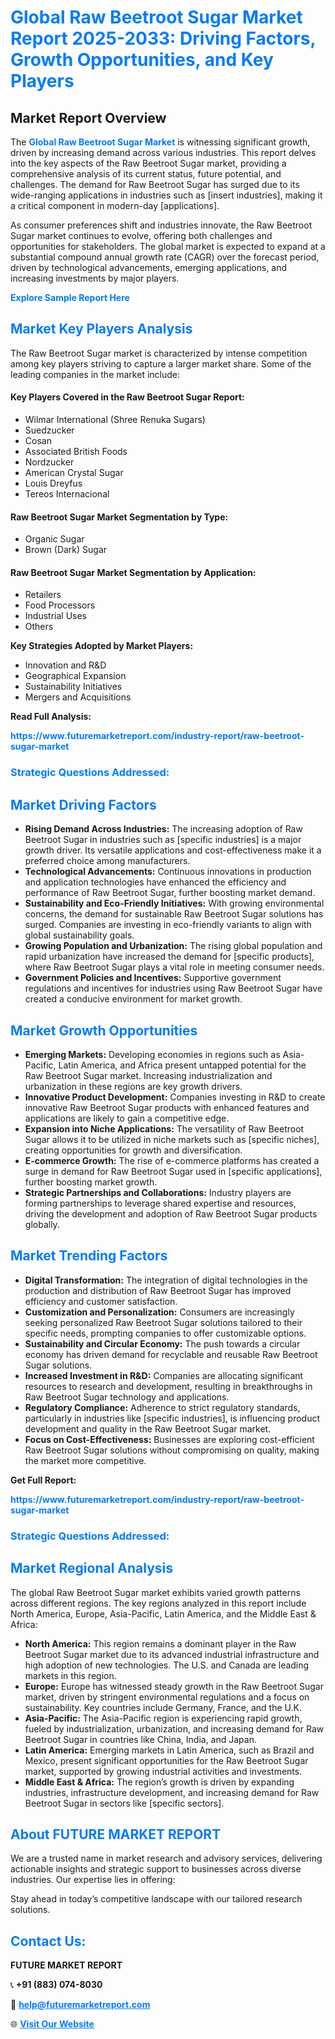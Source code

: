 <h1 style="color: #007BFF;">Global Raw Beetroot Sugar Market Report 2025-2033: Driving Factors, Growth Opportunities, and Key Players</h1>

<section id="overview">
<h2>Market Report Overview</h2>
<p>The <a href="https://www.futuremarketreport.com/industry-report/raw-beetroot-sugar-market" style="color: #007BFF; text-decoration: none;"><strong>Global Raw Beetroot Sugar Market</strong></a> is witnessing significant growth, driven by increasing demand across various industries. This report delves into the key aspects of the Raw Beetroot Sugar market, providing a comprehensive analysis of its current status, future potential, and challenges. The demand for Raw Beetroot Sugar has surged due to its wide-ranging applications in industries such as [insert industries], making it a critical component in modern-day [applications].</p>
<p>As consumer preferences shift and industries innovate, the Raw Beetroot Sugar market continues to evolve, offering both challenges and opportunities for stakeholders. The global market is expected to expand at a substantial compound annual growth rate (CAGR) over the forecast period, driven by technological advancements, emerging applications, and increasing investments by major players.</p>
</section>

<section id="overview">
<p><a href="https://www.futuremarketreport.com/request-sample/reportId=51859" style="color: #007BFF; text-decoration: none;"><strong>Explore Sample Report Here</strong></a></p>
</section>

<section id="key-players">
<h2 style="color: #007BFF;">Market Key Players Analysis</h2>
<p>The Raw Beetroot Sugar market is characterized by intense competition among key players striving to capture a larger market share. Some of the leading companies in the market include:</p>
<h4>Key Players Covered in the Raw Beetroot Sugar Report:</h4>
<ul><li>Wilmar International (Shree Renuka Sugars)</li><li>Suedzucker</li><li>Cosan</li><li>Associated British Foods</li><li>Nordzucker</li><li>American Crystal Sugar</li><li>Louis Dreyfus</li><li>Tereos Internacional</li></ul>
<h4>Raw Beetroot Sugar Market Segmentation by Type:</h4>
<ul><li>Organic Sugar</li><li>Brown (Dark) Sugar</li></ul>

<h4>Raw Beetroot Sugar Market Segmentation by Application:</h4>
<ul><li>Retailers</li><li>Food Processors</li><li>Industrial Uses</li><li>Others</li></ul>
<p><strong>Key Strategies Adopted by Market Players:</strong></p>
<ul>
<li>Innovation and R&D</li>
<li>Geographical Expansion</li>
<li>Sustainability Initiatives</li>
<li>Mergers and Acquisitions</li>
</ul>
</section>

<section>
<p><strong>Read Full Analysis: </strong></p><a href="https://www.futuremarketreport.com/industry-report/raw-beetroot-sugar-market" style="color: #007BFF; text-decoration: none;"><strong>https://www.futuremarketreport.com/industry-report/raw-beetroot-sugar-market</strong></a>
<h3 style="color: #007BFF;">Strategic Questions Addressed:</h3>
</section>

<section id="driving-factors">
<h2 style="color: #007BFF;">Market Driving Factors</h2>
<ul>
<li><strong>Rising Demand Across Industries:</strong> The increasing adoption of Raw Beetroot Sugar in industries such as [specific industries] is a major growth driver. Its versatile applications and cost-effectiveness make it a preferred choice among manufacturers.</li>
<li><strong>Technological Advancements:</strong> Continuous innovations in production and application technologies have enhanced the efficiency and performance of Raw Beetroot Sugar, further boosting market demand.</li>
<li><strong>Sustainability and Eco-Friendly Initiatives:</strong> With growing environmental concerns, the demand for sustainable Raw Beetroot Sugar solutions has surged. Companies are investing in eco-friendly variants to align with global sustainability goals.</li>
<li><strong>Growing Population and Urbanization:</strong> The rising global population and rapid urbanization have increased the demand for [specific products], where Raw Beetroot Sugar plays a vital role in meeting consumer needs.</li>
<li><strong>Government Policies and Incentives:</strong> Supportive government regulations and incentives for industries using Raw Beetroot Sugar have created a conducive environment for market growth.</li>
</ul>
</section>

<section id="growth-opportunities">
<h2 style="color: #007BFF;">Market Growth Opportunities</h2>
<ul>
<li><strong>Emerging Markets:</strong> Developing economies in regions such as Asia-Pacific, Latin America, and Africa present untapped potential for the Raw Beetroot Sugar market. Increasing industrialization and urbanization in these regions are key growth drivers.</li>
<li><strong>Innovative Product Development:</strong> Companies investing in R&D to create innovative Raw Beetroot Sugar products with enhanced features and applications are likely to gain a competitive edge.</li>
<li><strong>Expansion into Niche Applications:</strong> The versatility of Raw Beetroot Sugar allows it to be utilized in niche markets such as [specific niches], creating opportunities for growth and diversification.</li>
<li><strong>E-commerce Growth:</strong> The rise of e-commerce platforms has created a surge in demand for Raw Beetroot Sugar used in [specific applications], further boosting market growth.</li>
<li><strong>Strategic Partnerships and Collaborations:</strong> Industry players are forming partnerships to leverage shared expertise and resources, driving the development and adoption of Raw Beetroot Sugar products globally.</li>
</ul>
</section>

<section id="trending-factors">
<h2 style="color: #007BFF;">Market Trending Factors</h2>
<ul>
<li><strong>Digital Transformation:</strong> The integration of digital technologies in the production and distribution of Raw Beetroot Sugar has improved efficiency and customer satisfaction.</li>
<li><strong>Customization and Personalization:</strong> Consumers are increasingly seeking personalized Raw Beetroot Sugar solutions tailored to their specific needs, prompting companies to offer customizable options.</li>
<li><strong>Sustainability and Circular Economy:</strong> The push towards a circular economy has driven demand for recyclable and reusable Raw Beetroot Sugar solutions.</li>
<li><strong>Increased Investment in R&D:</strong> Companies are allocating significant resources to research and development, resulting in breakthroughs in Raw Beetroot Sugar technology and applications.</li>
<li><strong>Regulatory Compliance:</strong> Adherence to strict regulatory standards, particularly in industries like [specific industries], is influencing product development and quality in the Raw Beetroot Sugar market.</li>
<li><strong>Focus on Cost-Effectiveness:</strong> Businesses are exploring cost-efficient Raw Beetroot Sugar solutions without compromising on quality, making the market more competitive.</li>
</ul>
</section>

<section>
<p><strong>Get Full Report: </strong></p><a href="https://www.futuremarketreport.com/industry-report/raw-beetroot-sugar-market" style="color: #007BFF; text-decoration: none;"><strong>https://www.futuremarketreport.com/industry-report/raw-beetroot-sugar-market</strong></a>
<h3 style="color: #007BFF;">Strategic Questions Addressed:</h3>
</section>


<section id="regional-analysis">
<h2 style="color: #007BFF;">Market Regional Analysis</h2>
<p>The global Raw Beetroot Sugar market exhibits varied growth patterns across different regions. The key regions analyzed in this report include North America, Europe, Asia-Pacific, Latin America, and the Middle East & Africa:</p>
<ul>
<li><strong>North America:</strong> This region remains a dominant player in the Raw Beetroot Sugar market due to its advanced industrial infrastructure and high adoption of new technologies. The U.S. and Canada are leading markets in this region.</li>
<li><strong>Europe:</strong> Europe has witnessed steady growth in the Raw Beetroot Sugar market, driven by stringent environmental regulations and a focus on sustainability. Key countries include Germany, France, and the U.K.</li>
<li><strong>Asia-Pacific:</strong> The Asia-Pacific region is experiencing rapid growth, fueled by industrialization, urbanization, and increasing demand for Raw Beetroot Sugar in countries like China, India, and Japan.</li>
<li><strong>Latin America:</strong> Emerging markets in Latin America, such as Brazil and Mexico, present significant opportunities for the Raw Beetroot Sugar market, supported by growing industrial activities and investments.</li>
<li><strong>Middle East & Africa:</strong> The region’s growth is driven by expanding industries, infrastructure development, and increasing demand for Raw Beetroot Sugar in sectors like [specific sectors].</li>
</ul>
</section>

<footer>
<h2 style="color: #007BFF;">About FUTURE MARKET REPORT</h2>
<p>We are a trusted name in market research and advisory services, delivering actionable insights and strategic support to businesses across diverse industries. Our expertise lies in offering:</p>

<p>Stay ahead in today’s competitive landscape with our tailored research solutions.</p>

<h2 style="color: #007BFF;">Contact Us:</h2>
<p><strong>FUTURE MARKET REPORT</strong></p>
<p>📞 <strong>+91 (883) 074-8030</strong></p>
<p>📧 <strong><a href="mailto:help@futuremarketreport.com" style="color: #007BFF;">help@futuremarketreport.com</a></strong></p>
<p>🌐 <strong><a href="https://www.futuremarketreport.com/" style="color: #007BFF;">Visit Our Website</a></strong></p>
</footer>